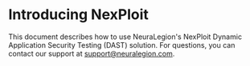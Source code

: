 # Introducing NexPloit

This document describes how to use NeuraLegion's NexPloit Dynamic Application Security Testing (DAST) solution. For questions, you can contact our support at [support@neuralegion.com](mailto:support@neuralegion.com).
